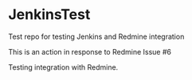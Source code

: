 # JenkinsTest
Test repo for testing Jenkins and Redmine integration

This is an action in response to Redmine Issue #6

Testing integration with Redmine.
